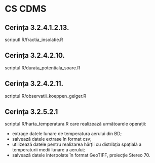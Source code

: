 # CS CDMS

## Cerința 3.2.4.1.2.13.

scriputl R/fractia_insolatie.R

## Cerința 3.2.4.2.10.

scriptul R/durata_potentiala_soare.R

## Cerința 3.2.4.2.11.

scriptul R/observatii_koeppen_geiger.R

## Cerința 3.2.5.2.1

scriptul R/harta_temperatura.R care realizează următoarele operații:

- extrage datele lunare de temperatura aerului din BD;
- salvează datele extrase în format csv;
- utilizează datele pentru realizarea hărții cu distribția spațială a temperaturii medii lunare a aerului;
- salvează datele interpolate în format GeoTIFF, proiecție Stereo 70.